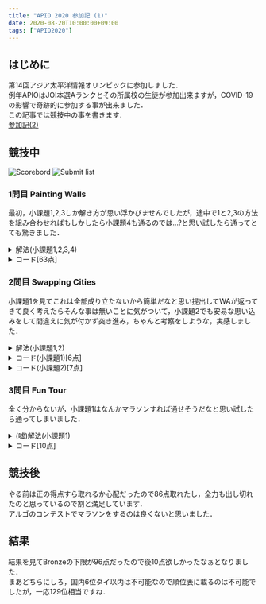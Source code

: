 ```yaml
---
title: "APIO 2020 参加記 (1)"
date: 2020-08-20T10:00:00+09:00
tags: ["APIO2020"]
---
```

## はじめに

第14回アジア太平洋情報オリンピックに参加しました．  
例年APIOはJOI本選Aランクとその所属校の生徒が参加出来ますが，COVID-19の影響で奇跡的に参加する事が出来ました．  
この記事では競技中の事を書きます．  
[参加記(2)](../apio_2020_2)

## 競技中

![Scorebord](scoreboard.jpg)
![Submit list](submitlist.jpg)

### 1問目 Painting Walls

最初，小課題1,2,3しか解き方が思い浮かびませんでしたが，途中で1と2,3の方法を組み合わせればもしかしたら小課題4も通るのでは...?と思い試したら通ってとても驚きました．  

<details><summary>解法(小課題1,2,3,4)</summary>

後ろから現在地を起点に試してどの$x$でも成り立たなければ一個後ろ側に戻り戻った地点が既に探索済みのところであれば-1，成り立てば$x-M-1$前に進み-1まで進んだら全地点が塗れているのでそこまでに塗った回数を返します．  

</details>

<details><summary>コード[63点]</summary>

|  ID  |  Verdict  | Score |
| ---- | --------- | ----- |
| 1    | AC        | 12/12 |
| 2    | AC        | 15/15 |
| 3    | AC        | 13/13 |
| 4    | AC        | 23/23 |
| 5    | TLE       | 0/37  |

```cpp
#include <bits/stdc++.h>
#include "paint.h"
using namespace std;
using i64 = long long;
#define endl "\n"

int minimumInstructions(int N, int M, int K, vector<int> C, vector<int> A, vector<vector<int>> B)
{
  i64 ans = 0;
  i64 bef = N - M + 1;
  map<i64, vector<i64>> m;
  for (i64 i = 0; i < M; i++)
    for (i64 j : B[i])
      m[j].push_back(i);
  for (i64 i = N - M; i < bef; i++)
  {
    bool ok = false;
    for (i64 j : m[C[i]])
    {
      bool check = true;
      for (i64 k = 0; k < M; k++)
      {
        i64 now = (j + k) % M;
        i64 t = *lower_bound(B[now].begin(), B[now].end(), C[i + k]);
        if (C[i + k] != t)
        {
          check = false;
          break;
        }
      }
      if (check)
      {
        ok = true;
        break;
      }
    }
    if (ok)
    {
      bef = i;
      i = max(-1LL, bef - M - 1);
      ans++;
    }
  }
  if (bef == 0)
    return ans;
  return -1;
}
```

</details>

### 2問目 Swapping Cities

小課題1を見てこれは全部成り立たないから簡単だなと思い提出してWAが返ってきて良く考えたらそんな事は無いことに気がついて，小課題2でも安易な思い込みをして間違えに気が付かず突き進み，ちゃんと考察をしような，実感しました．  

<details><summary>解法(小課題1,2)</summary>

#### 小課題1

基本的に存在しない事は明らかですが，円形になっている時だけ各道路の最大コストを返します．  

#### 小課題2

グラフがウニなので頂点0から一度別の頂点に退避して進むのが基本で頂点0から目的地までコスト2つと使われていない内最も小さいコストの最大値が答えです．
しかし，片方が頂点0だった場合お互いに退避しあわないと行けないため，先の答えと使われていない内2番目に小さいコストの最大値が答えになります．  

</details>

<details><summary>コード(小課題1)[6点]</summary>

|  ID  |  Verdict  | Score |
| ---- | --------- | ----- |
| 1    | AC        | 6/6   |
| 2    | WA        | 0/7   |
| 3    | RTE       | 0/17  |
| 4    | RTE       | 0/20  |
| 5    | WA        | 0/23  |
| 6    | RTE       | 0/27  |

```cpp
#include <bits/stdc++.h>
#include "swap.h"
using namespace std;
using i64 = long long;
#define endl "\n"

struct UnionFind
{
  vector<i64> d;
  UnionFind(i64 size) : d(size, -1) {}
  void merge(i64 x, i64 y)
  {
    x = root(x);
    y = root(y);
    if (d[y] < d[x])
      swap(x, y);
    d[x] += d[y];
    d[y] = x;
  }
  bool check(i64 x, i64 y)
  {
    return root(x) == root(y);
  }
  i64 root(i64 x)
  {
    return d[x] < 0 ? x : d[x] = root(d[x]);
  }
};

i64 N;
i64 eRet = 0;

bool task1E = false;

void init(int _N, int M, vector<int> U, vector<int> V, vector<int> W)
{
  N = _N;
  eRet = *max_element(W.begin(), W.end());
  UnionFind uf(N);
  for (i64 i = 0; i < M; i++)
  {
    if (uf.check(U[i], V[i]))
      task1E = true;
    uf.merge(U[i], V[i]);
  }
}

int getMinimumFuelCapacity(int X, int Y)
{
  if (task1E)
    return eRet;
  return -1;
}
```

</details>

<details><summary>コード(小課題2)[7点]</summary>

|  ID  |  Verdict  | Score |
| ---- | --------- | ----- |
| 1    | WA        | 0/6   |
| 2    | AC        | 7/7   |
| 3    | WA        | 0/17  |
| 4    | WA        | 0/20  |
| 5    | WA        | 0/23  |
| 6    | WA        | 0/27  |

```cpp
#include <bits/stdc++.h>
#include "swap.h"
using namespace std;
using i64 = long long;
#define endl "\n"

i64 N, M;
vector<int> W;
vector<vector<pair<i64, i64>>> edge;

void init(int _N, int M, vector<int> U, vector<int> V, vector<int> _W)
{
  N = _N, W = _W;
  sort(W.begin(), W.end());
  edge.resize(N);
  for (i64 i = 0; i < M; i++)
  {
    edge[U[i]].push_back({V[i], _W[i]});
    edge[V[i]].push_back({U[i], _W[i]});
  }
}

int getMinimumFuelCapacity(int X, int Y)
{
  if (N <= 3)
    return -1;
  if (X == 0 || Y == 0)
  {
    i64 t = (X == 0 ? Y : X);
    i64 ret = edge[t][0].second;
    i64 tmp = edge[t][0].second;
    for (i64 i = 0; i < 3; i++)
      if (tmp == W[i])
        tmp = -1;
      else
      {
        ret = max(ret, (i64)W[i]);
        if (i == 1 && tmp != -1)
          break;
      }
    return ret;
  }
  i64 ret = max(edge[X][0].second, edge[Y][0].second);
  i64 tmp[2] = {edge[X][0].second, edge[Y][0].second};
  for (i64 i = 0; i < 3; i++)
    if (tmp[0] == W[i])
      tmp[0] = -1;
    else if (tmp[1] == W[i])
      tmp[1] = -1;
    else
    {
      ret = max(ret, (i64)W[i]);
      break;
    }
  return ret;
}
```

</details>

### 3問目 Fun Tour

全く分からないが，小課題1はなんかマラソンすれば通せそうだなと思い試したら通ってしまいました．  

<details><summary>(嘘)解法(小課題1)</summary>

評価値を次の道の方が今の道より時間がかかる場合その差の和として焼き鈍しを書きます．  

</details>

<details><summary>コード[10点]</summary>

|  ID  |  Verdict  | Score |
| ---- | --------- | ----- |
| 1    | AC        | 10/10 |
| 2    | WA        | 0/16  |
| 3    | WA        | 0/21  |
| 4    | WA        | 0/19  |
| 5    | WA        | 0/34  |

```cpp
#include <bits/stdc++.h>
#include "fun.h"
using namespace std;
using i64 = long long;
#define endl "\n"

const i64 INF = 1e9;

const int timeLimit = 1998;

int xor128()
{
  static int x = 123456789, y = 362436069, z = 521288629, w = 88675123;
  int t = (x ^ (x << 11));
  x = y;
  y = z;
  z = w;
  return (w = (w ^ (w >> 19)) ^ (t ^ (t >> 8)));
}

i64 N;
vector<vector<i64>> dist;

int eval(vector<int> &ans)
{
  int ret = 0;
  for (i64 i = 1; i < N - 1; i++)
    if (dist[ans[i - 1]][ans[i]] < dist[ans[i]][ans[i + 1]])
      ret += dist[ans[i]][ans[i + 1]] - dist[ans[i - 1]][ans[i]];
  return ret;
}

vector<int> createFunTour(int _N, int Q)
{
  chrono::system_clock::time_point start = chrono::system_clock::now();
  N = _N;
  dist = vector<vector<i64>>(N, vector<i64>(N, INF));
  for (i64 i = 0; i < N; i++)
    for (i64 j = i + 1; j < N; j++)
      if (hoursRequired(i, j) == 1)
      {
        dist[i][j] = 1;
        dist[j][i] = 1;
      }
  for (int i = 0; i < N; i++)
    for (int j = 0; j < N; j++)
      for (int k = 0; k < N; k++)
        dist[j][k] = min(dist[j][k], dist[j][i] + dist[i][k]);
  vector<int> ans(N);
  for (i64 i = 0; i < N; i++)
    ans[i] = i;
  vector<int> now = ans;
  double C = timeLimit * 100, forceLine;
  int currentTime;
  int bestScore = 1e9, nowScore = 1e9, loop = 0;
  while ((currentTime = chrono::duration_cast<chrono::microseconds>(chrono::system_clock::now() - start).count() / 1000) < timeLimit)
  {
    int t[2] = {xor128() % N, xor128() % N};
    swap(now[t[0]], now[t[1]]);
    int score = eval(now);
    forceLine = (timeLimit - currentTime) / C;
    if (score < bestScore)
    {
      ans = now;
      bestScore = score;
    }
    if (score < nowScore || forceLine * 1000 > rand() % 1000)
    {
      nowScore = score;
    }
    else
    {
      swap(now[t[0]], now[t[1]]);
    }
  }
  return ans;
}
```

</details>

## 競技後

やる前は正の得点すら取れるか心配だったので86点取れたし，全力も出し切れたのと思っているので割と満足しています．  
アルゴのコンテストでマラソンをするのは良くないと思いました．  

## 結果

結果を見てBronzeの下限が96点だったので後10点欲しかったなぁとなりました．  
まあどちらにしろ，国内6位タイ以内は不可能なので順位表に載るのは不可能でしたが，一応129位相当ですね．  
